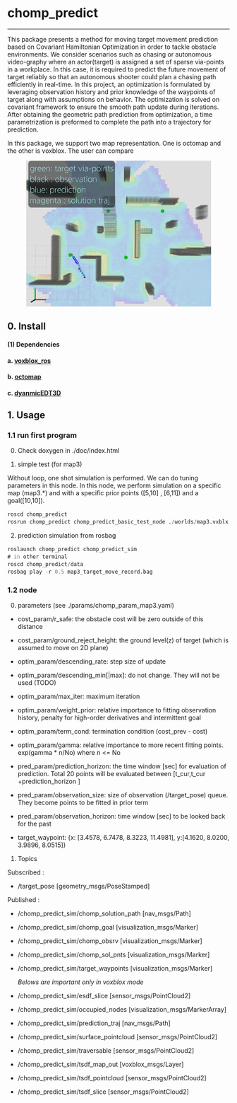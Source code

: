# chomp_predict

____

 This package presents a method for moving target movement prediction based on Covariant Hamiltonian Optimization in order to tackle obstacle environments. We consider scenarios such as chasing or autonomous video-graphy where an actor(target) is assigned a set of sparse via-points in a workplace. In this case, it is required to predict the
future movement of target reliably so that an autonomous shooter could plan a chasing path efficiently in real-time. In
this project, an optimization is formulated by leveraging observation history and prior knowledge of the waypoints of target along with assumptions on behavior. The optimization is solved on covariant framework to ensure the smooth path update during iterations. After obtaining the geometric path prediction from optimization, a time parametrization is preformed to complete the path into a trajectory for prediction.

In this package, we support two map representation. One is octomap and the other is voxblox. The user can compare 

<p align = "center">
<img src="https://github.com/icsl-Jeon/chomp_predict/blob/master/img/chomp_predict_intro.gif">
</p>

## 0. Install

#### (1) Dependencies

#### 	a. [voxblox_ros](<https://github.com/ethz-asl/voxblox>) 

#### 	b. [octomap](<https://github.com/OctoMap/octomap>)

#### 	c. [dyanmicEDT3D](<https://github.com/OctoMap/octomap>)

## 1. Usage 

### 1.1 run first program

0) Check doxygen in ./doc/index.html

1) simple test (for map3) 

Without loop, one shot simulation is performed. We can do tuning parameters in this node. In this node, we perform simulation on a specific map (map3.*) and with a specific prior points ([5,10] , [6,11]) and a goal([10,10]).

```d
roscd chomp_predict
rosrun chomp_predict chomp_predict_basic_test_node ./worlds/map3.vxblx (or map3.bt) 
```

2) prediction simulation from rosbag 

```d
roslaunch chomp_predict chomp_predict_sim 
# in other terminal 
roscd chomp_predict/data
rosbag play -r 0.5 map3_target_move_record.bag
```

### 1.2 node 

0) parameters (see ./params/chomp_param_map3.yaml)

* cost_param/r_safe: the obstacle cost will be zero outside of this distance
* cost_param/ground_reject_height: the ground level(z) of target (which is assumed to move on 2D plane)

* optim_param/descending_rate: step size of update 

* optim_param/descending_min[|max]: do not change. They will not be used (TODO)

* optim_param/max_iter: maximum iteration 

* optim_param/weight_prior:  relative importance to fitting observation history, penalty for high-order derivatives and intermittent goal    

* optim_param/term_cond: termination condition (cost_prev - cost)

* optim_param/gamma: relative importance to more recent fitting points. exp(gamma * n/No) where n <= No 

  

* pred_param/prediction_horizon: the time window [sec] for evaluation of prediction. Total 20 points will be evaluated between  [t_cur,t_cur +prediction_horizon ]  

* pred_param/observation_size: size of observation (/target_pose) queue. They become points to be fitted in prior term

* pred_param/observation_horizon: time window [sec] to be looked back for the past   

  

* target_waypoint: {x: [3.4578, 6.7478, 8.3223, 11.4981], y:[4.1620, 8.0200, 3.9896, 8.0515]}

  

1) Topics

Subscribed  : 

* /target_pose [geometry_msgs/PoseStamped]

Published : 

- /chomp_predict_sim/chomp_solution_path [nav_msgs/Path]

  

- /chomp_predict_sim/chomp_goal [visualization_msgs/Marker]

- /chomp_predict_sim/chomp_obsrv [visualization_msgs/Marker]

- /chomp_predict_sim/chomp_sol_pnts [visualization_msgs/Marker]

- /chomp_predict_sim/target_waypoints [visualization_msgs/Marker]



   *Belows are important only in voxblox mode*

 * /chomp_predict_sim/esdf_slice [sensor_msgs/PointCloud2]

 * /chomp_predict_sim/occupied_nodes [visualization_msgs/MarkerArray]

 * /chomp_predict_sim/prediction_traj [nav_msgs/Path]

 * /chomp_predict_sim/surface_pointcloud [sensor_msgs/PointCloud2]

 * /chomp_predict_sim/traversable [sensor_msgs/PointCloud2]

 * /chomp_predict_sim/tsdf_map_out [voxblox_msgs/Layer]

 * /chomp_predict_sim/tsdf_pointcloud [sensor_msgs/PointCloud2]

 * /chomp_predict_sim/tsdf_slice [sensor_msgs/PointCloud2]

   